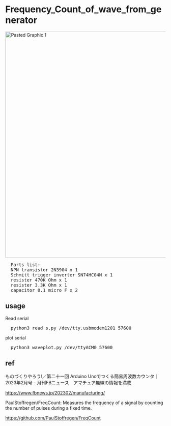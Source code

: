 # Frequency_Count_of_wave_from_generator

<img width="711" alt="Pasted Graphic 1" src="https://github.com/user-attachments/assets/760096ad-51e3-4bcc-a881-cd644b0e52d5">

<pre>
  Parts list:
  NPN transistor 2N3904 x 1
  Schmitt trigger inverter SN74HC04N x 1
  resister 470K Ohm x 1
  resister 3.3K Ohm x 1
  capacitor 0.1 micro F x 2
</pre>

## usage

Read serial

<pre>
  python3 read_s.py /dev/tty.usbmodem1201 57600
</pre>

plot serial

<pre>
  python3 waveplot.py /dev/ttyACM0 57600
</pre>

## ref

ものづくりやろう!／第二十一回 Arduino Unoでつくる簡易周波数カウンタ｜2023年2月号 - 月刊FBニュース　アマチュア無線の情報を満載

https://www.fbnews.jp/202302/manufacturing/

PaulStoffregen/FreqCount: Measures the frequency of a signal by counting the number of pulses during a fixed time.

https://github.com/PaulStoffregen/FreqCount
